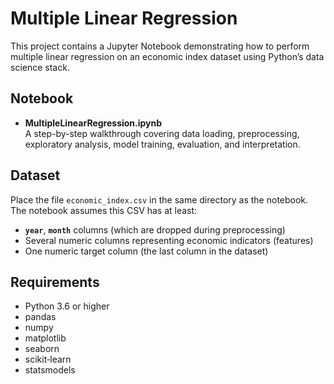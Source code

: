 # Multiple Linear Regression

This project contains a Jupyter Notebook demonstrating how to perform multiple linear regression on an economic index dataset using Python’s data science stack.

## Notebook

- **MultipleLinearRegression.ipynb**  
  A step-by-step walkthrough covering data loading, preprocessing, exploratory analysis, model training, evaluation, and interpretation.

## Dataset

Place the file `economic_index.csv` in the same directory as the notebook. The notebook assumes this CSV has at least:

- **`year`**, **`month`** columns (which are dropped during preprocessing)  
- Several numeric columns representing economic indicators (features)  
- One numeric target column (the last column in the dataset)

## Requirements

- Python 3.6 or higher  
- pandas  
- numpy  
- matplotlib  
- seaborn  
- scikit‑learn  
- statsmodels  


